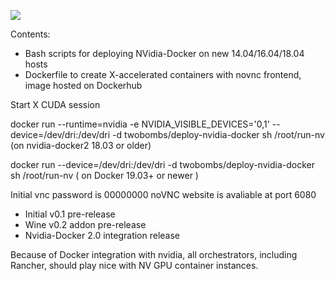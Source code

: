 ![](https://img.shields.io/docker/automated/jrottenberg/ffmpeg.svg)

Contents:

- Bash scripts for deploying NVidia-Docker on new 14.04/16.04/18.04 hosts
- Dockerfile to create X-accelerated containers with novnc frontend, image hosted on Dockerhub

Start X CUDA session

docker run --runtime=nvidia -e NVIDIA_VISIBLE_DEVICES='0,1' --device=/dev/dri:/dev/dri -d twobombs/deploy-nvidia-docker sh /root/run-nv  (on nvidia-docker2 18.03 or older)

docker run --device=/dev/dri:/dev/dri -d twobombs/deploy-nvidia-docker sh /root/run-nv ( on Docker 19.03+ or newer )

Initial vnc password is 00000000
noVNC website is avaliable at port 6080

- Initial v0.1 pre-release
- Wine v0.2 addon pre-release
- Nvidia-Docker 2.0 integration release

Because of Docker integration with nvidia, all orchestrators, including Rancher, should play nice with NV GPU container instances.
